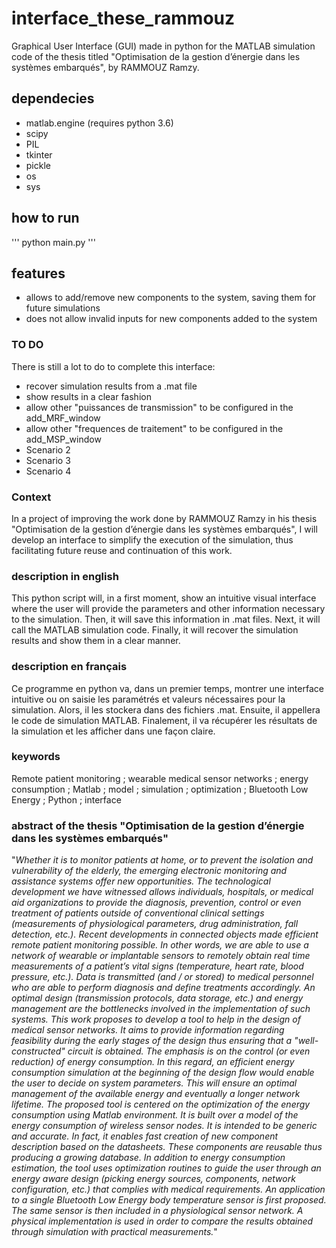 # interface_these_rammouz
Graphical User Interface (GUI) made in python for the MATLAB simulation code of the thesis titled "Optimisation de la gestion d’énergie dans les systèmes embarqués", by RAMMOUZ Ramzy.

## dependecies

- matlab.engine  (requires python 3.6)
- scipy
- PIL
- tkinter
- pickle
- os
- sys


## how to run

'''
python main.py
'''

## features

- allows to add/remove new components to the system, saving them for future simulations
- does not allow invalid inputs for new components added to the system

### TO DO

There is still a lot to do to complete this interface:
- recover simulation results from a .mat file
- show results in a clear fashion
- allow other "puissances de transmission" to be configured in the add_MRF_window
- allow other "frequences de traitement" to be configured in the add_MSP_window
- Scenario 2
- Scenario 3
- Scenario 4

### Context
In a project of improving the work done by RAMMOUZ Ramzy in his thesis "Optimisation de la gestion d’énergie dans les systèmes embarqués", I will develop an interface to simplify the execution of the simulation, thus facilitating future reuse and continuation of this work.

### description in english
This python script will, in a first moment, show an intuitive visual interface where the user will provide the parameters and other information necessary to the simulation. Then, it will save this information in .mat files. Next, it will call the MATLAB simulation code. Finally, it will recover the simulation results and show them in a clear manner.

### description en français
Ce programme en python va, dans un premier temps, montrer une interface intuitive ou on saisie les paramétrés et valeurs nécessaires pour la simulation. Alors, il les stockera dans des fichiers .mat. Ensuite, il appellera le code de simulation MATLAB. Finalement, il va récupérer les résultats de la simulation et les afficher dans une façon claire.

### keywords
Remote patient monitoring ; wearable medical sensor networks ; energy consumption ; Matlab ; model ; simulation ; optimization ; Bluetooth Low Energy ;
Python ; interface

### abstract of the thesis "Optimisation de la gestion d’énergie dans les systèmes embarqués"
"*Whether it is to monitor patients at home, or to prevent the isolation and
vulnerability of the elderly, the emerging electronic monitoring and assistance
systems offer new opportunities. The technological development we have
witnessed allows individuals, hospitals, or medical aid organizations to provide
the diagnosis, prevention, control or even treatment of patients outside of
conventional clinical settings (measurements of physiological parameters, drug
administration, fall detection, etc.).
Recent developments in connected objects made efficient remote
patient monitoring possible. In other words, we are able to use a network of
wearable or implantable sensors to remotely obtain real time measurements of a
patient’s vital signs (temperature, heart rate, blood pressure, etc.). Data is
transmitted (and / or stored) to medical personnel who are able to perform
diagnosis and define treatments accordingly. An optimal design (transmission
protocols, data storage, etc.) and energy management are the bottlenecks
involved in the implementation of such systems.
This work proposes to develop a tool to help in the design of medical
sensor networks. It aims to provide information regarding feasibility during the
early stages of the design thus ensuring that a "well-constructed" circuit is
obtained. The emphasis is on the control (or even reduction) of energy
consumption.
In this regard, an efficient energy consumption simulation at the
beginning of the design flow would enable the user to decide on system
parameters. This will ensure an optimal management of the available energy
and eventually a longer network lifetime. The proposed tool is centered on the
optimization of the energy consumption using Matlab environment. It is built
over a model of the energy consumption of wireless sensor nodes. It is intended
to be generic and accurate. In fact, it enables fast creation of new component
description based on the datasheets. These components are reusable thus
producing a growing database. In addition to energy consumption estimation,
the tool uses optimization routines to guide the user through an energy aware
design (picking energy sources, components, network configuration, etc.) that
complies with medical requirements. An application to a single Bluetooth Low
Energy body temperature sensor is first proposed. The same sensor is then
included in a physiological sensor network. A physical implementation is used
in order to compare the results obtained through simulation with practical
measurements.*"
